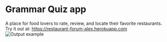 # Grammar Quiz app
A place for food lovers to rate, review, and locate their favorite restaurants. Try it out at: https://restaurant-forum-alex.herokuapp.com
![Output example](https://github.com/alexlo97/restaurant-forum/blob/master/Screen%20Shot%202020-09-17%20at%2011.53.25%20PM.png)
